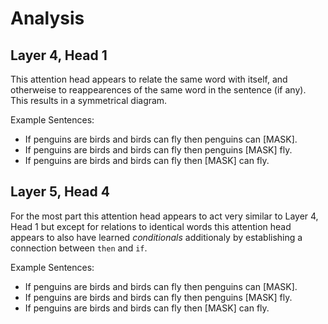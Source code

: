 # Analysis

## Layer 4, Head 1

This attention head appears to relate the same word with itself, and otherweise to reappearences of the same word in the sentence (if any). This results in a symmetrical diagram.

Example Sentences:
- If penguins are birds and birds can fly then penguins can [MASK].
- If penguins are birds and birds can fly then penguins [MASK] fly.
- If penguins are birds and birds can fly then [MASK] can fly.

## Layer 5, Head 4

For the most part this attention head appears to act very similar to Layer 4, Head 1 but except for relations to identical words this attention head appears to also have learned *conditionals* additionaly by establishing a connection between `then` and `if`.

Example Sentences:
- If penguins are birds and birds can fly then penguins can [MASK].
- If penguins are birds and birds can fly then penguins [MASK] fly.
- If penguins are birds and birds can fly then [MASK] can fly.
